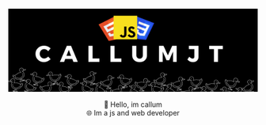 <p align="center"><img src="images/CallumJt.png" class="img"></p>

<p align="center">
  👋 Hello, im callum<br>
  🌐 Im a js and web developer<br>
</p>
<!--[![Discord Presence](https://lanyard.cnrad.dev/api/529773171574833152)](https://discord.com/users/529773171574833152?borderRadius=99999px)-->


